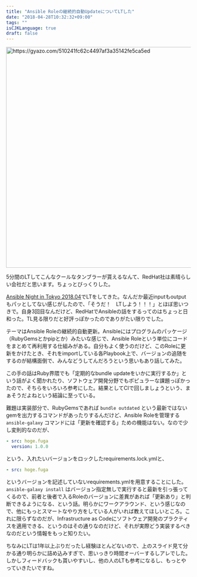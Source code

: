 ```yaml
---
title: "Ansible Roleの継続的自動UpdateについてLTした"
date: "2018-04-28T10:32:32+09:00"
tags: ""
isCJKLanguage: true
draft: false
---
```


<a href="https://gyazo.com/510241fc62c4497af3a35142fe5ca5ed"><img src="https://i.gyazo.com/510241fc62c4497af3a35142fe5ca5ed.png" alt="https://gyazo.com/510241fc62c4497af3a35142fe5ca5ed" width="600"/></a>

5分間のLTしてこんなクールなタンブラーが貰えるなんて、RedHat社は素晴らしい会社だと思います。ちょっとびっくりした。

[Ansible Night in Tokyo 2018.04](https://ansible-users.connpass.com/event/84907/)でLTをしてきた。なんだか最近inputもoutputもパッとしてない感じがしたので、「そうだ！　LTしよう！！！」とほぼ思いつきで。自身3回目なんだけど、RedHatでAnsibleの話をするってのはちょっと日和った。TL見る限りだと好評っぽかったのでありがたい限りでした。

<script async class="speakerdeck-embed" data-id="911e623710df4b10bd00ef7509d53574" data-ratio="1.37081659973226" src="//speakerdeck.com/assets/embed.js"></script>

テーマはAnsible Roleの継続的自動更新。Ansibleにはプログラムのパッケージ（RubyGemsとかpipとか）みたいな感じで、Ansible Roleという単位にコードをまとめて再利用する仕組みがある。自分もよく使うのだけど、このRoleに更新をかけたとき、それをimportしている各Playbook上で、バージョンの追随をするのが結構面倒で、みんなどうしてんだろうという思いもあり話してみた。

この手の話はRuby界隈でも「定期的なbundle updateをいかに実行するか」という話がよく聞かれたり、ソフトウェア開発分野でもポピュラーな課題っぽかったので、そちらをいろいろ参考にした。結果としてCIで回しましょうという、まぁそうだよねという結論に至っている。

難題は実装部分で、RubyGemsであれば `bundle outdated` という最新ではないgemを出力するコマンドがあったりするんだけど、Ansible Roleを管理する `ansible-galaxy` コマンドには「更新を確認する」ための機能はない。なので少し変則的なのだが、

```yaml:requirements.lock.yml
- src: hoge.fuga
  version: 1.0.0
```

という、入れたいバージョンをロックしたrequirements.lock.ymlと、

```yaml:requirements.yml
- src: hoge.fuga
```

というバージョンを記述していないrequirements.ymlを用意することにした。 `ansible-galaxy install` はバージョン指定無しで実行すると最新を引っ張ってくるので、前者と後者で入るRoleのバージョンに差異があれば「更新あり」と判断できるようになる、という話。明らかにワークアラウンド、という感じなので、他にもっとスマートなやり方をしている人がいれば教えてほしいところ。これに限らずなのだが、Infrastructure as Codeにソフトウェア開発のプラクティスを適用できる、というのはその通りなのだけど、それが実際どう実装するべきなのだという情報をもっと知りたい。

ちなみにLTは1年以上ぶりだったし経験ほとんどないので、上のスライド見て分かる通り明らかに詰め込みすぎで、思いっきり時間オーバーするしアレでした。しかしフィードバックも貰いやすいし、他の人のLTも参考になるし、もっとやっていきたいですね。
